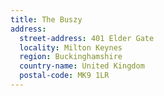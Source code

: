 ```yaml
---
title: The Buszy
address:
  street-address: 401 Elder Gate
  locality: Milton Keynes
  region: Buckinghamshire
  country-name: United Kingdom
  postal-code: MK9 1LR
---
```

